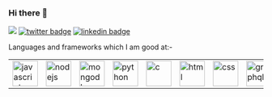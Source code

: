 ### Hi there 👋

![](https://komarev.com/ghpvc/?username=231tr0n)
[![twitter badge](https://img.shields.io/badge/twitter-231tr0n-0077b5?style=social&logo=twitter)](https://twitter.com/231tr0n)
[![linkedin badge](https://img.shields.io/badge/linkedin-231tr0n-0077b5?style=social&logo=linkedin)](https://www.linkedin.com/in/231tr0n)

Languages and frameworks which I am good at:-
<table>
  <tr>
    <td>
      <img src="https://img.icons8.com/color/128/000000/javascript.png" alt="javascript" width="50" height="50" />
    </td>
    <td>
      <img src="https://img.icons8.com/color/48/000000/nodejs.png" alt="nodejs" width="50" height="50" />
    </td>
    <td>
      <img src="https://img.icons8.com/color/48/000000/mongodb.png" alt="mongodb" width="50" height="50" />
    </td>
    <td>
      <img src="https://img.icons8.com/color/128/000000/python.png" alt="python" width="50" height="50" />
    </td>
    <td>
      <img src="https://img.icons8.com/color/48/000000/c-programming.png" alt="c" width="50" height="50" />
    </td>
    <td>
      <img src="https://img.icons8.com/color/48/000000/html-5--v1.png" alt="html" width="50" height="50"/>
    </td>
    <td>
      <img src="https://img.icons8.com/color/48/000000/css3.png" alt="css" width="50" height="50" />
    </td>
    <td>
      <img src="https://img.icons8.com/color/128/000000/graphql.png" alt="graphql" width="50" height="50" />
    </td>
    <td>
      <img src="https://img.icons8.com/color/128/000000/mysql.png" alt="postgresql" width="50" height="50" />
    </td>
    <td>
      <img src="https://img.icons8.com/color/128/000000/git.png" alt="git" width="50" height="50" />
    </td>
    <td>
      <img src="https://img.icons8.com/color/128/000000/docker.png" alt="docker" width="50" height="50" />
    </td>
  </tr>
</table>
<!--
**231tr0n/231tr0n** is a ✨ _special_ ✨ repository because its `README.md` (this file) appears on your GitHub profile.

Here are some ideas to get you started:

- 🔭 I’m currently working on ...
- 🌱 I’m currently learning ...
- 👯 I’m looking to collaborate on ...
- 🤔 I’m looking for help with ...
- 💬 Ask me about ...
- 📫 How to reach me: ...
- 😄 Pronouns: ...
- ⚡ Fun fact: ...
-->
